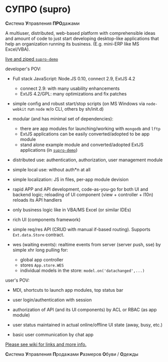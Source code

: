 СУПРО (supro)
=====

**С**истема **У**правления **ПРО**дажами

A multiuser, distributed, web-based platform with comprehensible
ideas and amount of code to just start developing desktop-like
applications that help an organization running its business.
(E.g. mini-ERP like MS Excel/VBA).

[live and ziped `supro-demo`](https://github.com/suprojs/supro-demo)

developer's POV:

* Full stack JavaScript: Node.JS 0.10, connect 2.9, ExtJS 4.2
  - connect 2.9: with many usability enhancements
  - ExtJS 4.2/GPL: many optimizations and fix patches

* simple config and robust start/stop scripts
 (on MS Windows via `node-webkit` run `node` w/o CLI, others by sh/init.d)

* modular (and has minimal set of dependencies):
  - there are app modules for launching/working with `mongodb` and `lftp`
  - ExtJS applications can be easily converted/adopted to be app module
  - stand alone example module and converted/adopted ExtJS applications (in [`supro-demo`](https://github.com/suprojs/supro-demo))

* distributed use: authentication, authorization, user management module

* simple local use: without auth*n at all

* simple localization: JS in files, per-app module devision

* rapid APP and API development, code-as-you-go for both UI and backend logic;
  reloading of UI component (view + controller + l10n) reloads its API handlers

* only business logic like in VBA/MS Excel (or similar IDEs)

* rich UI (components framework)

* simple req/res API (CRUD with manual if-based routing). Supports `Ext.data.Store` contract.

* wes (waiting events): realtime events from server (server push, sse) by simple xhr long pulling for:
  - global app controller
  - stores `App.store.WES`
  - individual models in the store: `model.on('datachanged',...)`

user's POV:

* MDI, shortcuts to launch app modules, top status bar

* user login/authentication with session

* authorization of API (and its UI components) by ACL or RBAC (as app module)

* user status maintained in actual online/offline UI state (away, busy, etc.)

* basic user communication by chat app

[Please see wiki for links and more info.](https://github.com/suprojs/supro/wiki)

**С**истема **У**правления **П**родажами **Р**азмеров **О**буви / **О**дежды
